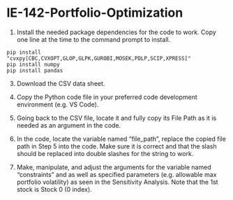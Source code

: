 # IE-142-Portfolio-Optimization

1. Install the needed package dependencies for the code to work. Copy one line at the time to the command prompt to install.
```
pip install "cvxpy[CBC,CVXOPT,GLOP,GLPK,GUROBI,MOSEK,PDLP,SCIP,XPRESS]"
pip install numpy
pip install pandas
```
3. Download the CSV data sheet.

4. Copy the Python code file in your preferred code development environment (e.g. VS Code).

5. Going back to the CSV file, locate it and fully copy its File Path as it is needed as an argument in the code.

6. In the code, locate the variable named “file_path”, replace the copied file path in Step 5 into the code. Make sure it is correct and that the slash should be replaced into double slashes for the string to work.

7. Make, manipulate, and adjust the arguments for the variable named “constraints” and as well as specified parameters (e.g. allowable max portfolio volatility) as seen in the Sensitivity Analysis. Note that the 1st stock is Stock 0 (0 index).
